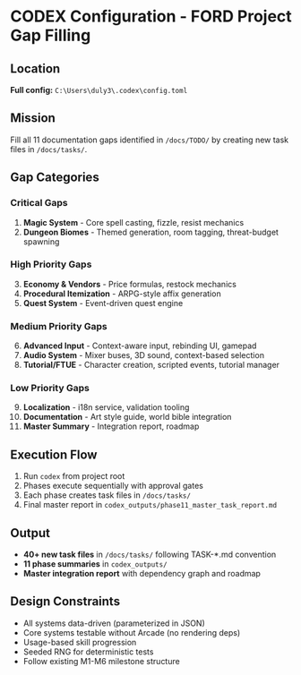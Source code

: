 # CODEX Configuration - FORD Project Gap Filling

## Location

**Full config:** `C:\Users\duly3\.codex\config.toml`

## Mission

Fill all 11 documentation gaps identified in `/docs/TODO/` by creating new task files in `/docs/tasks/`.

## Gap Categories

### Critical Gaps

1. **Magic System** - Core spell casting, fizzle, resist mechanics
2. **Dungeon Biomes** - Themed generation, room tagging, threat-budget spawning

### High Priority Gaps

3. **Economy & Vendors** - Price formulas, restock mechanics
4. **Procedural Itemization** - ARPG-style affix generation
5. **Quest System** - Event-driven quest engine

### Medium Priority Gaps

6. **Advanced Input** - Context-aware input, rebinding UI, gamepad
7. **Audio System** - Mixer buses, 3D sound, context-based selection
8. **Tutorial/FTUE** - Character creation, scripted events, tutorial manager

### Low Priority Gaps

9. **Localization** - i18n service, validation tooling
10. **Documentation** - Art style guide, world bible integration
11. **Master Summary** - Integration report, roadmap

## Execution Flow

1. Run `codex` from project root
2. Phases execute sequentially with approval gates
3. Each phase creates task files in `/docs/tasks/`
4. Final master report in `codex_outputs/phase11_master_task_report.md`

## Output

- **40+ new task files** in `/docs/tasks/` following TASK-*.md convention
- **11 phase summaries** in `codex_outputs/`
- **Master integration report** with dependency graph and roadmap

## Design Constraints

- All systems data-driven (parameterized in JSON)
- Core systems testable without Arcade (no rendering deps)
- Usage-based skill progression
- Seeded RNG for deterministic tests
- Follow existing M1-M6 milestone structure
